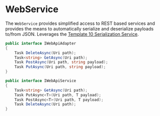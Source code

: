 ﻿# WebService

The `WebService` provides simplified access to REST based services and provides the means to automatically serialize and deserialize payloads to/from JSON. Leverages the [Template 10 Serialization Service](https://www.nuget.org/packages/Template10.Service.Serialization/).

```csharp
public interface IWebApiAdapter
{
    Task DeleteAsync(Uri path);
    Task<string> GetAsync(Uri path);
    Task PostAsync(Uri path, string payload);
    Task PutAsync(Uri path, string payload);
}

public interface IWebApiService
{
    Task<string> GetAsync(Uri path);
    Task PutAsync<T>(Uri path, T payload);
    Task PostAsync<T>(Uri path, T payload);
    Task DeleteAsync(Uri path);
}
```